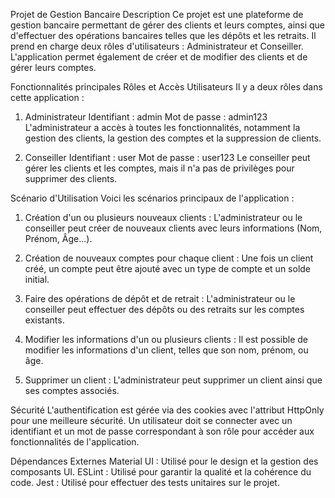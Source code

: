 Projet de Gestion Bancaire
Description
Ce projet est une plateforme de gestion bancaire permettant de gérer des clients et leurs comptes, ainsi que d'effectuer des opérations bancaires telles que les dépôts et les retraits. Il prend en charge deux rôles d'utilisateurs : Administrateur et Conseiller. L'application permet également de créer et de modifier des clients et de gérer leurs comptes.

Fonctionnalités principales
Rôles et Accès Utilisateurs
Il y a deux rôles dans cette application :
1. Administrateur
Identifiant : admin
Mot de passe : admin123
L'administrateur a accès à toutes les fonctionnalités, notamment la gestion des clients, la gestion des comptes et la suppression de clients.

2. Conseiller
Identifiant : user
Mot de passe : user123
Le conseiller peut gérer les clients et les comptes, mais il n'a pas de privilèges pour supprimer des clients.

Scénario d'Utilisation
Voici les scénarios principaux de l'application :

1. Création d'un ou plusieurs nouveaux clients :
L'administrateur ou le conseiller peut créer de nouveaux clients avec leurs informations (Nom, Prénom, Âge...).

2. Création de nouveaux comptes pour chaque client :
Une fois un client créé, un compte peut être ajouté avec un type de compte et un solde initial.

3. Faire des opérations de dépôt et de retrait :
L'administrateur ou le conseiller peut effectuer des dépôts ou des retraits sur les comptes existants.

4. Modifier les informations d'un ou plusieurs clients :
Il est possible de modifier les informations d'un client, telles que son nom, prénom, ou âge.

5. Supprimer un client :
L'administrateur peut supprimer un client ainsi que ses comptes associés.

Sécurité
L'authentification est gérée via des cookies avec l'attribut HttpOnly pour une meilleure sécurité.
Un utilisateur doit se connecter avec un identifiant et un mot de passe correspondant à son rôle pour accéder aux fonctionnalités de l'application.

Dépendances Externes
Material UI : Utilisé pour le design et la gestion des composants UI.
ESLint : Utilisé pour garantir la qualité et la cohérence du code.
Jest : Utilisé pour effectuer des tests unitaires sur le projet.



